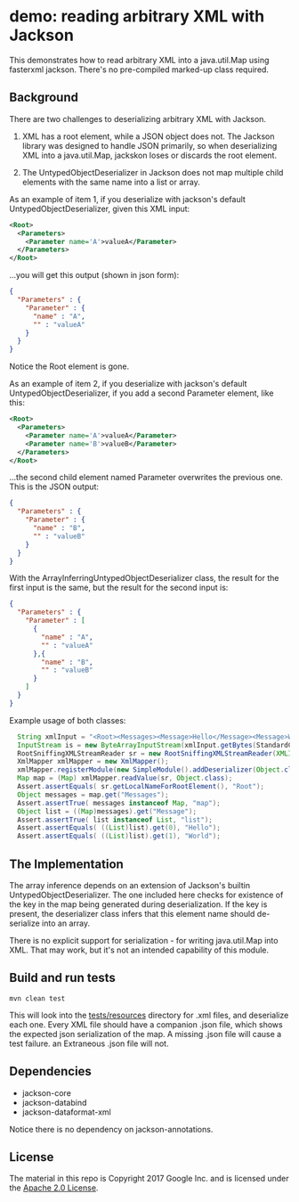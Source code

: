 # demo: reading arbitrary XML with Jackson

This demonstrates how to read arbitrary XML into a java.util.Map using fasterxml jackson.
There's no pre-compiled marked-up class required.

## Background

There are two challenges to deserializing arbitrary XML with Jackson.

1. XML has a root element, while a JSON object does not. The Jackson library was designed to handle JSON  primarily, so when deserializing XML into a java.util.Map, jackskon loses or discards the root element.

2. The UntypedObjectDeserializer in Jackson does not map multiple child elements with the same name into a list or array.


As an example of item 1, if you deserialize with jackson's default UntypedObjectDeserializer, given this XML input:
```xml
<Root>
  <Parameters>
    <Parameter name='A'>valueA</Parameter>
  </Parameters>
</Root>
```

...you will get this output (shown in json form):
```json
{
  "Parameters" : {
    "Parameter" : {
      "name" : "A",
      "" : "valueA"
    }
  }
}
```

Notice the Root element is gone.



As an example of item 2, if you deserialize with jackson's default UntypedObjectDeserializer,
if you add a second Parameter element, like this:
```xml
<Root>
  <Parameters>
    <Parameter name='A'>valueA</Parameter>
    <Parameter name='B'>valueB</Parameter>
  </Parameters>
</Root>
```

...the second child element named Parameter
overwrites the previous one. This is the JSON output:
```json
{
  "Parameters" : {
    "Parameter" : {
      "name" : "B",
      "" : "valueB"
    }
  }
}
```


With the ArrayInferringUntypedObjectDeserializer class, the result for the first input is the same, but the result for the second input is:
```json
{
  "Parameters" : {
    "Parameter" : [
      {
        "name" : "A",
        "" : "valueA"
      },{
        "name" : "B",
        "" : "valueB"
      }
    ]
  }
}
```


Example usage of both classes:

```java
  String xmlInput = "<Root><Messages><Message>Hello</Message><Message>World</Message></Messages></Root>";
  InputStream is = new ByteArrayInputStream(xmlInput.getBytes(StandardCharsets.UTF_8));
  RootSniffingXMLStreamReader sr = new RootSniffingXMLStreamReader(XMLInputFactory.newFactory().createXMLStreamReader(is));
  XmlMapper xmlMapper = new XmlMapper();
  xmlMapper.registerModule(new SimpleModule().addDeserializer(Object.class, new ArrayInferringUntypedObjectDeserializer()));
  Map map = (Map) xmlMapper.readValue(sr, Object.class);
  Assert.assertEquals( sr.getLocalNameForRootElement(), "Root");
  Object messages = map.get("Messages");
  Assert.assertTrue( messages instanceof Map, "map");
  Object list = ((Map)messages).get("Message");
  Assert.assertTrue( list instanceof List, "list");
  Assert.assertEquals( ((List)list).get(0), "Hello");
  Assert.assertEquals( ((List)list).get(1), "World");
```

## The Implementation

The array inference depends on an extension of Jackson's builtin
UntypedObjectDeserializer. The one included here checks for existence of the key in the
map being generated during deserialization. If the key is present, the deserializer
class infers that this element name should de-serialize into an array.

There is no explicit support for serialization - for writing java.util.Map into XML.
That may work, but it's not an intended capability of this module.


## Build and run tests

```
mvn clean test
```

This will look into the [tests/resources](./src/tests/resources) directory for .xml
files, and deserialize each one.  Every XML file should have a companion .json file,
which shows the expected json serialization of the map. A missing .json file will cause
a test failure. an Extraneous .json file will not.


## Dependencies

* jackson-core
* jackson-databind
* jackson-dataformat-xml

Notice there is no dependency on jackson-annotations.


## License

The  material in this repo is Copyright 2017 Google Inc.
and is licensed under the [Apache 2.0 License](LICENSE).




